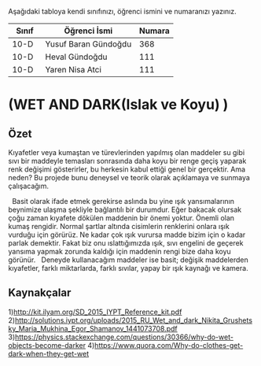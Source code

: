 

Aşağıdaki tabloya kendi sınıfınızı, öğrenci ismini ve numaranızı yazınız. 

Sınıf | Öğrenci İsmi  | Numara
-------|----------------|--------
10-D   | Yusuf Baran Gündoğdu | 368
10-D   | Heval Gündoğdu       | 111
10-D   | Yaren Nisa Atci      | 111

#  (WET AND DARK(Islak ve Koyu) )
## Özet
Kıyafetler veya kumaştan ve türevlerinden yapılmış olan maddeler su gibi sıvı bir maddeyle temasları sonrasında daha koyu bir renge geçiş yaparak renk değişimi gösterirler, bu herkesin kabul ettiği genel bir gerçektir. Ama neden? Bu projede bunu deneysel ve teorik olarak açıklamaya ve sunmaya çalışacağım.
   
   Basit olarak ifade etmek gerekirse aslında bu yine ışık yansımalarının beynimize ulaşma şekliyle bağlantılı bir durumdur. Eğer bakacak olursak çoğu zaman kıyafete dökülen maddenin bir önemi yoktur. Önemli olan kumaş rengidir. Normal şartlar altında cisimlerin renklerini onlara ışık vurduğu için görürüz. Ne kadar çok ışık vurursa madde bizim için o kadar parlak demektir. Fakat biz onu ıslattığımızda ışık, sıvı engelini de geçerek yansıma yapmak zorunda kaldığı için maddenin rengi bize daha koyu görünür. 
   
   Deneyde kullanacağım maddeler ise basit; değişik maddelerden kıyafetler, farklı miktarlarda, farklı sıvılar, yapay bir ışık kaynağı ve kamera.


## Kaynakçalar  


1)http://kit.ilyam.org/SD_2015_IYPT_Reference_kit.pdf
2)http://solutions.iypt.org/uploads/2015_RU_Wet_and_dark_Nikita_Grushetsky_Maria_Mukhina_Egor_Shamanov_1441073708.pdf
3)https://physics.stackexchange.com/questions/30366/why-do-wet-objects-become-darker
4)https://www.quora.com/Why-do-clothes-get-dark-when-they-get-wet





